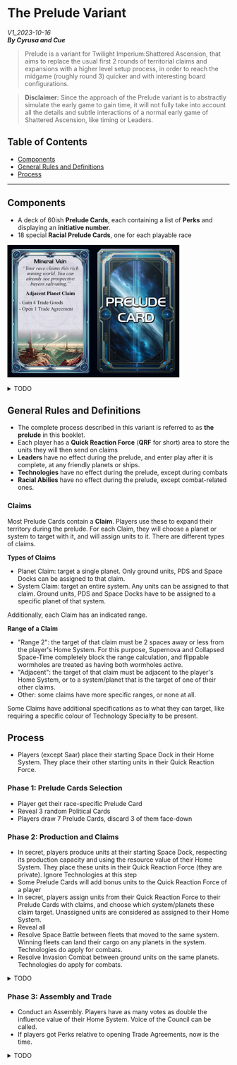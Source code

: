 # The Prelude Variant
*V1_2023-10-16*  
***By Cyrusa and Cue***  

> Prelude is a variant for Twilight Imperium:Shattered Ascension, that aims to replace the usual first 2 rounds of territorial claims and expansions with a higher level setup process, in order to reach the midgame (roughly round 3) quicker and with interesting board configurations.

> **Disclaimer:** Since the approach of the Prelude variant is to abstractly simulate the early game to gain time, it will not fully take into account all the details and subtle interactions of a normal early game of Shattered Ascension, like timing or Leaders.

## Table of Contents

- [Components](#components)
- [General Rules and Definitions](#general-rules-and-definitions)
- [Process](#process)

-----

## Components

- A deck of 60ish **Prelude Cards**, each containing a list of **Perks** and displaying an **initiative number**.
- 18 special **Racial Prelude Cards**, one for each playable race

<p class="aligncenter">
	<img src="./Images/PreludeTestCard.jpg" height="300"/>
</p>

<details>
	<summary>TODO</summary>
And 8 **Base Prelude Card**, each containing ...
</details>

## General Rules and Definitions
- The complete process described in this variant is referred to as **the prelude** in this booklet.
- Each player has a **Quick Reaction Force** (**QRF** for short) area to store the units they will then send on claims
- **Leaders** have no effect during the prelude, and enter play after it is complete, at any friendly planets or ships.
- **Technologies** have no effect during the prelude, except during combats
- **Racial Abilies** have no effect during the prelude, except combat-related ones.

### Claims
Most Prelude Cards contain a **Claim**. Players use these to expand their territory during the prelude. For each Claim, they will choose a planet or system to target with it, and will assign units to it. There are different types of claims.

**Types of Claims**
- Planet Claim: target a single planet. Only ground units, PDS and Space Docks can be assigned to that claim.
- System Claim: target an entire system. Any units can be assigned to that claim. Ground units, PDS and Space Docks have to be assigned to a specific planet of that system.

Additionally, each Claim has an indicated range.

**Range of a Claim**
- "Range 2": the target of that claim must be 2 spaces away or less from the player's Home System. For this purpose, Supernova and Collapsed Space-Time completely block the range calculation, and flippable wormholes are treated as having both wormholes active.
- "Adjacent": the target of that claim must be adjacent to the player's Home System, or to a system/planet that is the target of one of their other claims.
- Other: some claims have more specific ranges, or none at all.

Some Claims have additional specifications as to what they can target, like requiring a specific colour of Technology Specialty to be present.

## Process

- Players (except Saar) place their starting Space Dock in their Home System. They place their other starting units in their Quick Reaction Force.

### Phase 1: Prelude Cards Selection

- Player get their race-specific Prelude Card
- Reveal 3 random Political Cards
- Players draw 7 Prelude Cards, discard 3 of them face-down

### Phase 2: Production and Claims

- In secret, players produce units at their starting Space Dock, respecting its production capacity and using the resource value of their Home System. They place these units in their Quick Reaction Force (they are private). Ignore Technologies at this step
- Some Prelude Cards will add bonus units to the Quick Reaction Force of a player
- In secret, players assign units from their Quick Reaction Force to their Prelude Cards with claims, and choose which system/planets these claim target. Unassigned units are considered as assigned to their Home System.
- Reveal all
- Resolve Space Battle between fleets that moved to the same system. Winning fleets can land their cargo on any planets in the system. Technologies do apply for combats.
- Resolve Invasion Combat between ground units on the same planets. Technologies do apply for combats.

<details>
	<summary>TODO</summary>
Domain Counters should resolve. What if two players have ground units on a planet with Domain Counters
</details>

### Phase 3: Assembly and Trade
- Conduct an Assembly. Players have as many votes as double the influence value of their Home System. Voice of the Council can be called.
- If players got Perks relative to opening Trade Agreements, now is the time.


<details>
	<summary>TODO</summary>
Who gets Speaker? Should we let the normal setup procedure decide? Should the prelude cards deal with that? Like a unique initiative number on each prelude card, and whoever has the card with the lowest number is Speaker?
</details>